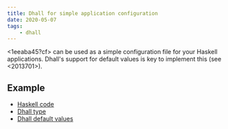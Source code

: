 ```yaml
---
title: Dhall for simple application configuration
date: 2020-05-07
tags: 
    - dhall
---
```


<1eeaba45?cf> can be used as a simple configuration file for your Haskell applications. Dhall's support for default values is key to implement this (see <2013701>).

## Example

* [Haskell code](https://github.com/srid/neuron/blob/0d6cb05fc7a6a4a2badbb764ea02693386a29ba2/src/app/Neuron/Config.hs#L66-L73)
* [Dhall type](https://github.com/srid/neuron/blob/0d6cb05fc7a6a4a2badbb764ea02693386a29ba2/src-dhall/Config/Type.dhall#L1-L17)
* [Dhall default values](https://github.com/srid/neuron/blob/0d6cb05fc7a6a4a2badbb764ea02693386a29ba2/src-dhall/Config/Default.dhall#L1-L17)

